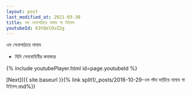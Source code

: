```yaml
---
layout: post
last_modified_at: 2021-03-30
title: ওম সেনাপাঠায়ে নামায গা টাইমস
youtubeId: 63YQelOvZ2g
---
```

 
 
 ওম সেনাপাঠায়ে নামায  
 
 -  যিনি সেনাবাহিনীর কমান্ডার 
 
  
 
  
 
 
 
 
 
 


{% include youtubePlayer.html id=page.youtubeId %}
 
[Next]({{ site.baseurl }}{% link  split1/_posts/2016-10-29-ওম গাঁদা দাড়িঁয়ে নামায গা টাইমস.md%})
 
